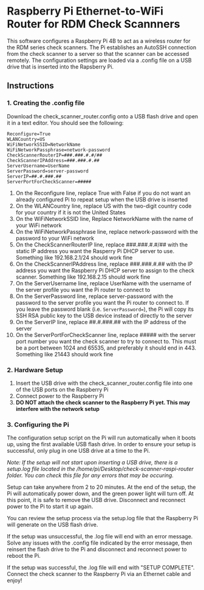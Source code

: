 # Raspberry Pi Ethernet-to-WiFi Router for RDM Check Scannners

This software configures a Raspberry Pi 4B to act as a wireless router for the RDM series check scanners. The Pi establishes an AutoSSH connection from the check scanner to a server so that the scanner can be accessed remotely. The configuration settings are loaded via a .config file on a USB drive that is inserted into the Rapsberry Pi.

## Instructions

### 1. Creating the .config file

Download the check_scanner_router.config onto a USB flash drive and open it in a text editor. You should see the following:

`Reconfigure=True`\
`WLANCountry=US`\
`WiFiNetworkSSID=NetworkName`\
`WiFiNetworkPassphrase=network-password`\
`CheckScannerRouterIP=###.###.#.#/##`\
`CheckScannerIPAddress=###.###.#.##`\
`ServerUsername=UserName`\
`ServerPassword=server-password`\
`ServerIP=##.#.###.##`\
`ServerPortForCheckScanner=#####`

1. On the Reconfigure line, replace True with False if you do not want an already configured Pi to repeat setup when the USB drive is inserted
2. On the WLANCountry line, replace US with the two-digit country code for your country if it is not the United States
3. On the WiFiNetworkSSID line, Replace NetworkName with the name of your WiFi network
4. On the WiFiNetworkPassphrase line, replace network-password with the password to your WiFi network
5. On the CheckScannerRouterIP line, replace ###.###.#.#/## with the static IP address you want the Rasperry Pi DHCP server to use. Something like 192.168.2.1/24 should work fine
6. On the CheckScannerIPAddress line, replace ###.###.#.## with the IP address you want the Raspberry Pi DHCP server to assign to the check scanner. Something like 192.168.2.15 should work fine
7. On the ServerUsername line, replace UserName with the username of the server profile you want the Pi router to connect to
8. On the ServerPassword line, replace server-password with the password to the server profile you want the Pi router to connect to. If you leave the password blank (i.e. `ServerPassword=`), the Pi will copy its SSH RSA public key to the USB device instead of directly to the server
9. On the ServerIP line, replace ##.#.###.## with the IP address of the server
10. On the ServerPortForCheckScanner line, replace ##### with the server port number you want the check scanner to try to connect to. This must be a port between 1024 and 65535, and preferably it should end in 443. Something like 21443 should work fine

### 2. Hardware Setup

1. Insert the USB drive with the check_scanner_router.config file into one of the USB ports on the Raspberry Pi
2. Connect power to the Raspberry Pi
3. **DO NOT attach the check scanner to the Raspberry Pi yet. This may interfere with the network setup**

### 3. Configuring the Pi

The configuration setup script on the Pi will run automatically when it boots up, using the first available USB flash drive. In order to ensure your setup is successful, only plug in one USB drive at a time to the Pi.

*Note: If the setup will not start upon inserting a USB drive, there is a setup.log file located in the /home/pi/Desktop/check-scanner-raspi-router folder. You can check this file for any errors that may be occuring.*

Setup can take anywhere from 2 to 20 minutes. At the end of the setup, the Pi will automatically power down, and the green power light will turn off. At this point, it is safe to remove the USB drive. Disconnect and reconnect power to the Pi to start it up again.

You can review the setup process via the setup.log file that the Raspberry Pi will generate on the USB flash drive.

If the setup was unsuccessful, the .log file will end with an error message. Solve any issues with the .config file indicated by the error message, then reinsert the flash drive to the Pi and disconnect and reconnect power to reboot the Pi.

If the setup was successful, the .log file will end with "SETUP COMPLETE". Connect the check scanner to the Raspberry Pi via an Ethernet cable and enjoy!
